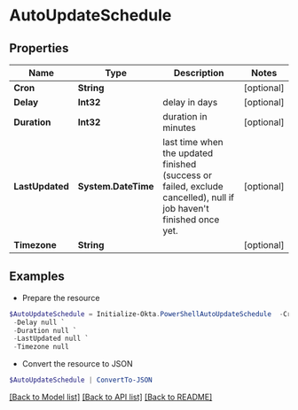 # AutoUpdateSchedule
## Properties

Name | Type | Description | Notes
------------ | ------------- | ------------- | -------------
**Cron** | **String** |  | [optional] 
**Delay** | **Int32** | delay in days | [optional] 
**Duration** | **Int32** | duration in minutes | [optional] 
**LastUpdated** | **System.DateTime** | last time when the updated finished (success or failed, exclude cancelled), null if job haven&#39;t finished once yet. | [optional] 
**Timezone** | **String** |  | [optional] 

## Examples

- Prepare the resource
```powershell
$AutoUpdateSchedule = Initialize-Okta.PowerShellAutoUpdateSchedule  -Cron null `
 -Delay null `
 -Duration null `
 -LastUpdated null `
 -Timezone null
```

- Convert the resource to JSON
```powershell
$AutoUpdateSchedule | ConvertTo-JSON
```

[[Back to Model list]](../README.md#documentation-for-models) [[Back to API list]](../README.md#documentation-for-api-endpoints) [[Back to README]](../README.md)


